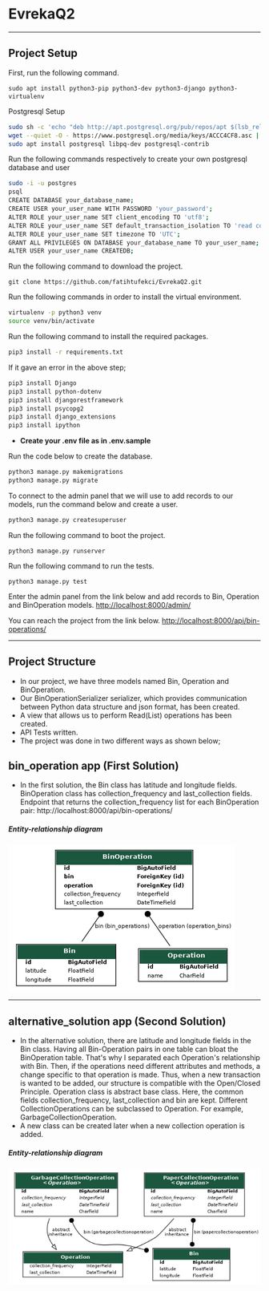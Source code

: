 # EvrekaQ2
------------------------------
## Project Setup

First, run the following command.
```
sudo apt install python3-pip python3-dev python3-django python3-virtualenv
```

Postgresql Setup
```sh
sudo sh -c 'echo "deb http://apt.postgresql.org/pub/repos/apt $(lsb_release -cs)-pgdg main" > /etc/apt/sources.list.d/pgdg.list'
wget --quiet -O - https://www.postgresql.org/media/keys/ACCC4CF8.asc | sudo apt-key add -
sudo apt install postgresql libpq-dev postgresql-contrib
```

Run the following commands respectively to create your own postgresql database and user
```sh
sudo -i -u postgres
psql
CREATE DATABASE your_database_name;
CREATE USER your_user_name WITH PASSWORD 'your_password';
ALTER ROLE your_user_name SET client_encoding TO 'utf8';
ALTER ROLE your_user_name SET default_transaction_isolation TO 'read committed';
ALTER ROLE your_user_name SET timezone TO 'UTC';
GRANT ALL PRIVILEGES ON DATABASE your_database_name TO your_user_name;
ALTER USER your_user_name CREATEDB;
```

Run the following command to download the project.

```
git clone https://github.com/fatihtufekci/EvrekaQ2.git
```

Run the following commands in order to install the virtual environment.
```sh
virtualenv -p python3 venv
source venv/bin/activate
```

Run the following command to install the required packages.

```sh
pip3 install -r requirements.txt 
```

If it gave an error in the above step;
```sh
pip3 install Django
pip3 install python-dotenv
pip3 install djangorestframework
pip3 install psycopg2
pip3 install django_extensions
pip3 install ipython
```

- **Create your .env file as in .env.sample**

Run the code below to create the database.

```sh
python3 manage.py makemigrations
python3 manage.py migrate
```

To connect to the admin panel that we will use to add records to our models, run the command below and create a user.

```sh
python3 manage.py createsuperuser
```

Run the following command to boot the project.
```
python3 manage.py runserver
```


Run the following command to run the tests.
```
python3 manage.py test
```

Enter the admin panel from the link below and add records to Bin, Operation and BinOperation models.
[http://localhost:8000/admin/](http://localhost:8000/admin/)


You can reach the project from the link below.
[http://localhost:8000/api/bin-operations/](http://localhost:8000/api/bin-operations/)

---------------------------------------

## Project Structure
- In our project, we have three models named Bin, Operation and BinOperation.
- Our BinOperationSerializer serializer, which provides communication between Python data structure and json format, has been created.
- A view that allows us to perform Read(List) operations has been created.
- API Tests written.
- The project was done in two different ways as shown below;

## bin_operation app (First Solution)
- In the first solution, the Bin class has latitude and longitude fields. BinOperation class has collection_frequency and last_collection fields. Endpoint that returns the collection_frequency list for each BinOperation pair: http://localhost:8000/api/bin-operations/

##### Entity-relationship  diagram

![Entity-relationship  diagram](https://github.com/fatihtufekci/EvrekaQ2/blob/main/bin_operation.png)

-----------------------------

## alternative_solution app (Second Solution)
- In the alternative solution, there are latitude and longitude fields in the Bin class. Having all Bin-Operation pairs in one table can bloat the BinOperation table. That's why I separated each Operation's relationship with Bin. Then, if the operations need different attributes and methods, a change specific to that operation is made. Thus, when a new transaction is wanted to be added, our structure is compatible with the Open/Closed Principle. Operation class is abstract base class. Here, the common fields collection_frequency, last_collection and bin are kept. Different CollectionOperations can be subclassed to Operation. For example, GarbageCollectionOperation.
- A new class can be created later when a new collection operation is added.

##### Entity-relationship  diagram

![Entity-relationship  diagram](https://github.com/fatihtufekci/EvrekaQ2/blob/main/alternative_solution.png)

